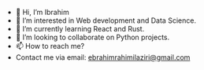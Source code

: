 - 👋 Hi, I’m Ibrahim
- 👀 I’m interested in Web development and Data Science.
- 🌱 I’m currently learning React and Rust.
- 💞️ I’m looking to collaborate on Python projects.
- 📫 How to reach me?
- Contact me via email: ebrahimrahimilaziri@gmail.com

<!---
ibrahimrahimi/ibrahimrahimi is a ✨ special ✨ repository because its `README.md` (this file) appears on your GitHub profile.
You can click the Preview link to take a look at your changes.
--->
